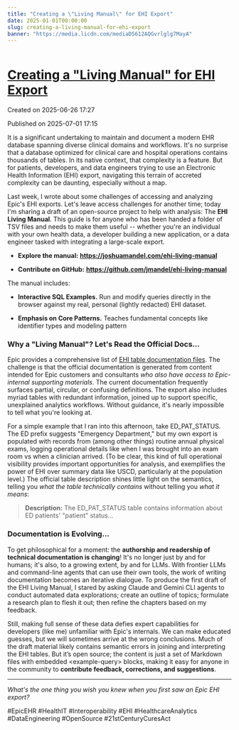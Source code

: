 ```yaml
---
title: "Creating a \"Living Manual\" for EHI Export"
date: 2025-01-01T00:00:00
slug: creating-a-living-manual-for-ehi-export
banner: "https://media.licdn.com/mediaD5612AQGvrlglg7MayA"
---
```


<img alt="" src="https://media.licdn.com/mediaD5612AQGvrlglg7MayA" title=""/>
<h1><a href="https://www.linkedin.com/pulse/creating-living-manual-ehi-export-josh-mandel-md-8bzrc">Creating a "Living Manual" for EHI Export</a></h1>
<p class="created">Created on 2025-06-26 17:27</p>
<p class="published">Published on 2025-07-01 17:15</p>
<div><p>It is a significant undertaking to maintain and document a modern EHR database spanning diverse clinical domains and workflows. It's no surprise that a database optimized for clinical care and hospital operations contains thousands of tables. In its native context, that complexity is a feature. But for patients, developers, and data engineers trying to use an Electronic Health Information (EHI) export, navigating this terrain of accreted complexity can be daunting, especially without a map.</p><p>Last week, I wrote about some challenges of accessing and analyzing Epic's EHI exports. Let's leave access challenges for another time; today I'm sharing a draft of an open-source project to help with analysis: The <strong>EHI Living Manual</strong>. This guide is for anyone who has been handed a folder of TSV files and needs to make them useful -- whether you're an individual with your own health data, a developer building a new application, or a data engineer tasked with integrating a large-scale export.</p><ul><li><p><strong>Explore the manual:</strong> <a href="https://joshuamandel.com/ehi-living-manual" target="_blank"><strong>https://joshuamandel.com/ehi-living-manual</strong></a></p></li><li><p><strong>Contribute on GitHub:</strong> <a href="https://github.com/jmandel/ehi-living-manual" target="_blank"><strong>https://github.com/jmandel/ehi-living-manual</strong></a></p></li></ul><p>The manual includes:</p><ul><li><p><strong>Interactive SQL Examples.</strong> Run and modify queries directly in the browser against my real, personal (lightly redacted) EHI dataset.</p></li><li><p><strong>Emphasis on Core Patterns.</strong>  Teaches fundamental concepts like identifier types and modeling pattern</p></li></ul><h3>Why a "Living Manual"?  Let's Read the Official Docs...</h3><p>Epic provides a comprehensive list of <a href="https://open.epic.com/EHITables/Index" target="_blank">EHI table documentation files</a>. The challenge is that the official documentation is generated from content intended for Epic customers and consultants <em>who also have access to Epic-internal supporting materials</em>. The current documentation frequently surfaces partial, circular, or confusing definitions. The export also includes myriad tables with redundant information, joined up to support specific, unexplained analytics workflows. Without guidance, it's nearly impossible to tell what you're looking at.</p><p>For a simple example that I ran into this afternoon, take ED_PAT_STATUS. The ED prefix suggests "Emergency Department," but my own export is populated with records from (among other things) routine annual physical exams, logging operational details like when I was brought into an exam room vs when a clinician arrived. (To be clear, this kind of full operational visibility provides important opportunities for analysis, and exemplifies the power of EHI over summary data like USCD, particularly at the population level.) The official table description shines little light on the semantics, telling you <em>what the table technically contains</em> without telling you <em>what it means</em>:</p><blockquote><p><strong>Description:</strong> The ED_PAT_STATUS table contains information about ED patients' "patient" status...</p></blockquote><h3>Documentation is Evolving...</h3><p>To get philosophical for a moment: the <strong>authorship and readership of technical documentation is changing</strong>! It's no longer just by and for humans; it's also, to a growing extent, by and for LLMs. With frontier LLMs and command-line agents that can use their own tools, the work of writing documentation becomes an iterative dialogue. To produce the first draft of the EHI Living Manual, I stared by asking Claude and Gemini CLI agents to conduct automated data explorations; create an outline of topics; formulate a research plan to flesh it out; then refine the chapters based on my feedback.</p><p>Still, making full sense of these data defies expert capabilities for developers (like me) unfamiliar with Epic's internals. We can make educated guesses, but we will sometimes arrive at the wrong conclusions. Much of the draft material likely contains semantic errors in joining and interpreting the EHI tables. But it’s open source; the content is just a set of Markdown files with embedded &lt;example-query&gt; blocks, making it easy for anyone in the community to <strong>contribute feedback, corrections, and suggestions</strong>.</p><hr/><p><em>What's the one thing you wish you knew when you first saw an Epic EHI export?</em></p><p>#EpicEHR #HealthIT #Interoperability #EHI #HealthcareAnalytics #DataEngineering #OpenSource #21stCenturyCuresAct</p></div>
